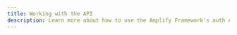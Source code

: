 ```yaml
---
title: Working with the API
description: Learn more about how to use the Amplify Framework's auth APIs  
---
```


<inline-fragment platform="ios" src="~/sdk/auth/fragments/ios/working-with-api.md"></inline-fragment>
<inline-fragment platform="android" src="~/sdk/auth/fragments/android/working-with-api.md"></inline-fragment>
